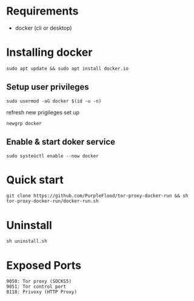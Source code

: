 # Requirements

- docker (cli or desktop)

# Installing docker
```
sudo apt update && sudo apt install docker.io
```
## Setup user privileges
```
sudo usermod -aG docker $(id -u -n)
```
refresh new prigileges set up
```
newgrp docker
```
## Enable & start doker service 
```
sudo systeùctl enable --now docker
```

# Quick start 

```
git clone https://github.com/PurpleFlood/tor-proxy-docker-run && sh tor-proxy-docker-run/docker-run.sh
```

# Uninstall

```
sh uninstall.sh
```

# Exposed Ports

    9050: Tor proxy (SOCKS5)
    9051: Tor control port
    8118: Privoxy (HTTP Proxy)
